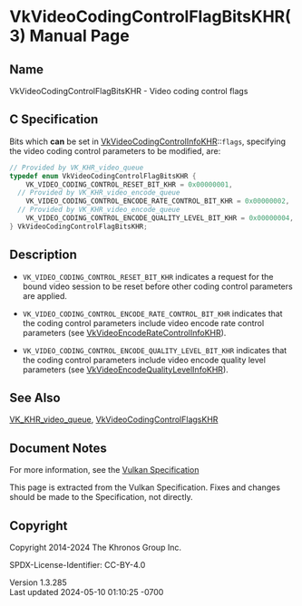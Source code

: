 # VkVideoCodingControlFlagBitsKHR(3) Manual Page

## Name

VkVideoCodingControlFlagBitsKHR - Video coding control flags



## <a href="#_c_specification" class="anchor"></a>C Specification

Bits which **can** be set in
[VkVideoCodingControlInfoKHR](https://registry.khronos.org/vulkan/specs/1.3-extensions/man/html/VkVideoCodingControlInfoKHR.html)::`flags`,
specifying the video coding control parameters to be modified, are:

``` c
// Provided by VK_KHR_video_queue
typedef enum VkVideoCodingControlFlagBitsKHR {
    VK_VIDEO_CODING_CONTROL_RESET_BIT_KHR = 0x00000001,
  // Provided by VK_KHR_video_encode_queue
    VK_VIDEO_CODING_CONTROL_ENCODE_RATE_CONTROL_BIT_KHR = 0x00000002,
  // Provided by VK_KHR_video_encode_queue
    VK_VIDEO_CODING_CONTROL_ENCODE_QUALITY_LEVEL_BIT_KHR = 0x00000004,
} VkVideoCodingControlFlagBitsKHR;
```

## <a href="#_description" class="anchor"></a>Description

- `VK_VIDEO_CODING_CONTROL_RESET_BIT_KHR` indicates a request for the
  bound video session to be reset before other coding control parameters
  are applied.

- `VK_VIDEO_CODING_CONTROL_ENCODE_RATE_CONTROL_BIT_KHR` indicates that
  the coding control parameters include video encode rate control
  parameters (see
  [VkVideoEncodeRateControlInfoKHR](https://registry.khronos.org/vulkan/specs/1.3-extensions/man/html/VkVideoEncodeRateControlInfoKHR.html)).

- `VK_VIDEO_CODING_CONTROL_ENCODE_QUALITY_LEVEL_BIT_KHR` indicates that
  the coding control parameters include video encode quality level
  parameters (see
  [VkVideoEncodeQualityLevelInfoKHR](https://registry.khronos.org/vulkan/specs/1.3-extensions/man/html/VkVideoEncodeQualityLevelInfoKHR.html)).

## <a href="#_see_also" class="anchor"></a>See Also

[VK_KHR_video_queue](https://registry.khronos.org/vulkan/specs/1.3-extensions/man/html/VK_KHR_video_queue.html),
[VkVideoCodingControlFlagsKHR](https://registry.khronos.org/vulkan/specs/1.3-extensions/man/html/VkVideoCodingControlFlagsKHR.html)

## <a href="#_document_notes" class="anchor"></a>Document Notes

For more information, see the <a
href="https://registry.khronos.org/vulkan/specs/1.3-extensions/html/vkspec.html#VkVideoCodingControlFlagBitsKHR"
target="_blank" rel="noopener">Vulkan Specification</a>

This page is extracted from the Vulkan Specification. Fixes and changes
should be made to the Specification, not directly.

## <a href="#_copyright" class="anchor"></a>Copyright

Copyright 2014-2024 The Khronos Group Inc.

SPDX-License-Identifier: CC-BY-4.0

Version 1.3.285  
Last updated 2024-05-10 01:10:25 -0700
